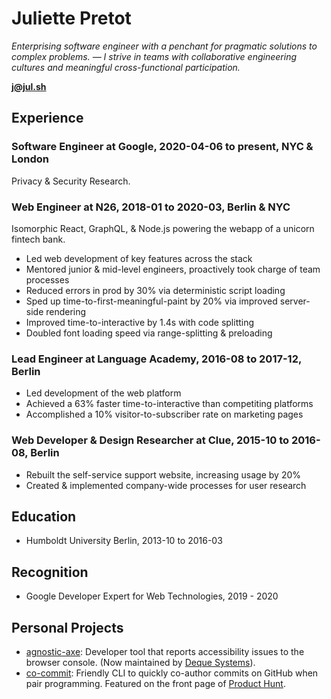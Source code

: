 # Juliette Pretot

_Enterprising software engineer with a penchant for pragmatic solutions to
complex problems. — I strive in teams with collaborative engineering cultures
and meaningful cross-functional participation._

**[j@jul.sh](mailto:j@jul.sh)**

## Experience

### Software Engineer at Google, 2020-04-06 to present, NYC & London

Privacy & Security Research.

### Web Engineer at N26, 2018-01 to 2020-03, Berlin & NYC

Isomorphic React, GraphQL, & Node.js powering the webapp of a unicorn fintech
bank.

- Led web development of key features across the stack
- Mentored junior & mid-level engineers, proactively took charge of team
  processes
- Reduced errors in prod by 30% via deterministic script loading
- Sped up time-to-first-meaningful-paint by 20% via improved server-side
  rendering
- Improved time-to-interactive by 1.4s with code splitting
- Doubled font loading speed via range-splitting & preloading

### Lead Engineer at Language Academy, 2016-08 to 2017-12, Berlin

- Led development of the web platform
- Achieved a 63% faster time-to-interactive than competiting platforms
- Accomplished a 10% visitor-to-subscriber rate on marketing pages

### Web Developer & Design Researcher at Clue, 2015-10 to 2016-08, Berlin

- Rebuilt the self-service support website, increasing usage by 20%
- Created & implemented company-wide processes for user research

## Education

- Humboldt University Berlin, 2013-10 to 2016-03

## Recognition

- Google Developer Expert for Web Technologies, 2019 - 2020

## Personal Projects

- [agnostic-axe](https://github.com/dequelabs/agnostic-axe): Developer tool that
  reports accessibility issues to the browser console. (Now maintained by
  [Deque Systems](https://en.wikipedia.org/wiki/Deque_Systems)).
- [co-commit](https://github.com/jul-sh/npx-co-commit): Friendly CLI to quickly
  co-author commits on GitHub when pair programming. Featured on the front page
  of [Product Hunt](https://www.producthunt.com/posts/co-commit).
